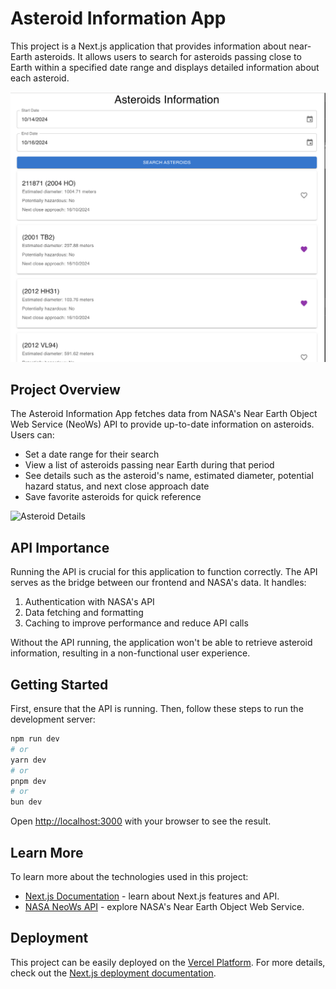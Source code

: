 # Asteroid Information App

This project is a Next.js application that provides information about near-Earth asteroids. It allows users to search for asteroids passing close to Earth within a specified date range and displays detailed information about each asteroid.

![Asteroid Information Interface](./screenshots/index-page.png)

## Project Overview

The Asteroid Information App fetches data from NASA's Near Earth Object Web Service (NeoWs) API to provide up-to-date information on asteroids. Users can:

- Set a date range for their search
- View a list of asteroids passing near Earth during that period
- See details such as the asteroid's name, estimated diameter, potential hazard status, and next close approach date
- Save favorite asteroids for quick reference

![Asteroid Details](./screenshots/asteroid-details.png)

## API Importance

Running the API is crucial for this application to function correctly. The API serves as the bridge between our frontend and NASA's data. It handles:

1. Authentication with NASA's API
2. Data fetching and formatting
3. Caching to improve performance and reduce API calls

Without the API running, the application won't be able to retrieve asteroid information, resulting in a non-functional user experience.

## Getting Started

First, ensure that the API is running. Then, follow these steps to run the development server:

```bash
npm run dev
# or
yarn dev
# or
pnpm dev
# or
bun dev
```

Open [http://localhost:3000](http://localhost:3000) with your browser to see the result.

## Learn More

To learn more about the technologies used in this project:

- [Next.js Documentation](https://nextjs.org/docs) - learn about Next.js features and API.
- [NASA NeoWs API](https://api.nasa.gov/) - explore NASA's Near Earth Object Web Service.

## Deployment

This project can be easily deployed on the [Vercel Platform](https://vercel.com/new?utm_medium=default-template&filter=next.js&utm_source=create-next-app&utm_campaign=create-next-app-readme). For more details, check out the [Next.js deployment documentation](https://nextjs.org/docs/app/building-your-application/deploying).
